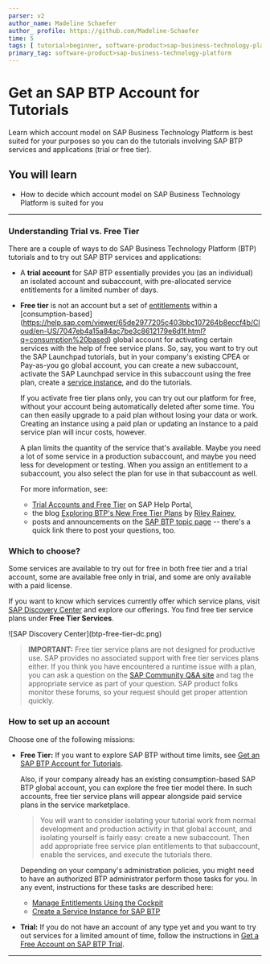 ```yaml
---
parser: v2
author_name: Madeline Schaefer
author_ profile: https://github.com/Madeline-Schaefer
time: 5
tags: [ tutorial>beginner, software-product>sap-business-technology-platform, tutorial>free-tier]
primary_tag: software-product>sap-business-technology-platform
---
```


# Get an SAP BTP Account for Tutorials
<!-- description --> Learn which account model on SAP Business Technology Platform is best suited for your purposes so you can do the tutorials involving SAP BTP services and applications (trial or free tier).

## You will learn
  - How to decide which account model on SAP Business Technology Platform is suited for you

---

### Understanding Trial vs. Free Tier


There are a couple of ways to do SAP Business Technology Platform (BTP) tutorials and to try out SAP BTP services and applications:

- A **trial account** for SAP BTP essentially provides you (as an individual) an isolated account and subaccount, with pre-allocated service entitlements for a limited number of days.

- **Free tier** is not an account but a set of [entitlements](https://help.sap.com/viewer/65de2977205c403bbc107264b8eccf4b/Cloud/en-US/00aa2c23479d42568b18882b1ca90d79.html) within a [consumption-based] (https://help.sap.com/viewer/65de2977205c403bbc107264b8eccf4b/Cloud/en-US/7047eb4a15a84ac7be3c8612179e6d1f.html?q=consumption%20based) global account for activating certain services with the help of free service plans. So, say, you want to try out the SAP Launchpad tutorials, but in your company's existing  CPEA or Pay-as-you go global account, you can create a new subaccount, activate the SAP Launchpad service in this subaccount using the free plan, create a [service instance](https://help.sap.com/viewer/65de2977205c403bbc107264b8eccf4b/Cloud/en-US/d1d0fc8e78474494a59caad02259ec7e.html), and do the tutorials.

    If you activate free tier plans only, you can try out our platform for free, without your account being automatically deleted after some time. You can then easily upgrade to a paid plan without losing your data or work. Creating an instance using a paid plan or updating an instance to a paid service plan will incur costs, however.

    A plan limits the quantity of the service that's available.  Maybe you need a lot of some service in a production subaccount, and maybe you need less for development or testing.  When you assign an entitlement to a subaccount, you also select the plan for use in that subaccount as well.

    For more information, see:

    - [Trial Accounts and Free Tier](https://help.sap.com/viewer/65de2977205c403bbc107264b8eccf4b/Cloud/en-US/046f127f2a614438b616ccfc575fdb16.html?q=free%20tier) on SAP Help Portal,
    - the blog [Exploring BTP's New Free Tier Plans](https://blogs.sap.com/2021/07/01/exploring-btps-new-free-tier-plans) by [Riley Rainey](https://people.sap.com/riley.rainey),
    - posts and announcements on the [SAP BTP topic page](https://community.sap.com/topics/business-technology-platform) -- there's a quick link there to post your questions, too.




### Which to choose?


Some services are available to try out for free in both free tier and a trial account, some are available free only in trial, and some are only available with a paid license.

If you want to know which services currently offer which service plans, visit [SAP Discovery Center](https://discovery-center.cloud.sap/#/serviceCatalog?provider=all&regions=all&category=freetierservices) and explore our offerings. You find free tier service plans under **Free Tier Services**.

 <!-- border -->![SAP Discovery Center](btp-free-tier-dc.png)

>**IMPORTANT:** Free tier service plans are not designed for productive use. SAP provides no associated support with free tier services plans either.  If you think you have encountered a runtime issue with a plan, you can ask a question on the [SAP Community Q&A site](https://answers.sap.com/index.html) and tag the appropriate service as part of your question.  SAP product folks monitor these forums, so your request should get proper attention quickly.


### How to set up an account


Choose one of the following missions:

- **Free Tier:** If you want to explore SAP BTP without time limits, see [Get an SAP BTP Account for Tutorials](btp-cockpit-setup).

    Also, if your company already has an existing consumption-based SAP BTP global account, you can explore the free tier model there. In such accounts, free tier service plans will appear alongside paid service plans in the service marketplace.

    > You will want to consider isolating your tutorial work from normal development and production activity in that global account, and isolating yourself is fairly easy: create a new subaccount. Then add appropriate free service plan entitlements to that subaccount, enable the services, and execute the tutorials there.

    Depending on your company's administration policies, you might need to have an authorized BTP administrator perform those tasks for you. In any event, instructions for these tasks are described here:

    - [Manage Entitlements Using the Cockpit](btp-cockpit-entitlements)
    - [Create a Service Instance for SAP BTP](btp-cockpit-instances)

- **Trial:** If you do not have an account of any type yet and you want to try out services for a limited amount of time, follow the instructions in [Get a Free Account on SAP BTP Trial](../hcp-create-trial-account/hcp-create-trial-account.md).






---

